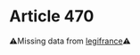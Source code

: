 # Article 470

⚠️Missing data from [legifrance](https://www.legifrance.gouv.fr/codes/article_lc/LEGIARTI000006427834)⚠️